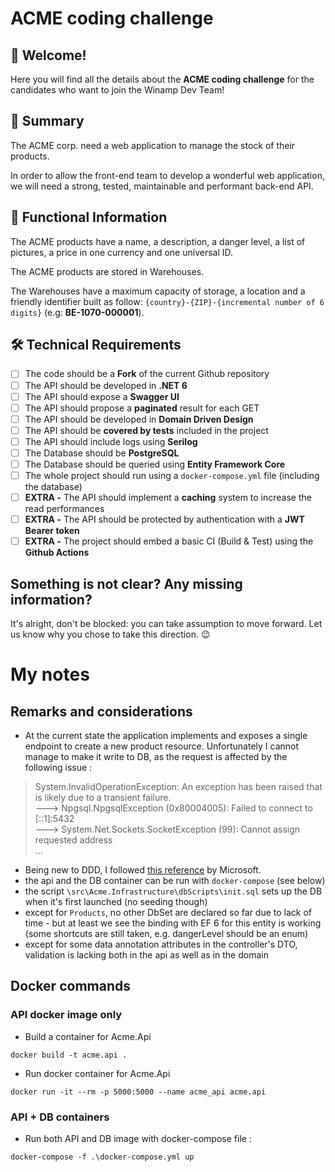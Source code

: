 # ACME coding challenge

## :wave: Welcome!

Here you will find all the details about the **ACME coding challenge** for the candidates who want to join the Winamp Dev Team!

## :blue_book: Summary

The ACME corp. need a web application to manage the stock of their products.

In order to allow the front-end team to develop a wonderful web application, we will need a strong, tested, maintainable and performant back-end API.

## :mag_right: Functional Information

The ACME products have a name, a description, a danger level, a list of pictures, a price in one currency and one universal ID.

The ACME products are stored in Warehouses.

The Warehouses have a maximum capacity of storage, a location and a friendly identifier built as follow: `{country}-{ZIP}-{incremental number of 6 digits}` (e.g: **BE-1070-000001**).

## :hammer_and_wrench: Technical Requirements

- [ ] The code should be a **Fork** of the current Github repository
- [ ] The API should be developed in **.NET 6**
- [ ] The API should expose a **Swagger UI**
- [ ] The API should propose a **paginated** result for each GET
- [ ] The API should be developed in **Domain Driven Design**
- [ ] The API should be **covered by tests** included in the project
- [ ] The API should include logs using **Serilog**
- [ ] The Database should be **PostgreSQL**
- [ ] The Database should be queried using **Entity Framework Core**
- [ ] The whole project should run using a `docker-compose.yml` file (including the database)
- [ ] **EXTRA -** The API should implement a **caching** system to increase the read performances
- [ ] **EXTRA -** The API should be protected by authentication with a **JWT Bearer token**
- [ ] **EXTRA -** The project should embed a basic CI (Build & Test) using the **Github Actions**

## Something is not clear? Any missing information?

It's alright, don't be blocked: you can take assumption to move forward. Let us know why you chose to take this direction. :wink:

# My notes

## Remarks and considerations

- At the current state the application implements and exposes a single endpoint to create a new product resource. Unfortunately I cannot manage to make it write to DB, as the request is affected by the following issue :

>System.InvalidOperationException: An exception has been raised that is likely due to a transient failure.  
---> Npgsql.NpgsqlException (0x80004005): Failed to connect to [::1]:5432  
---> System.Net.Sockets.SocketException (99): Cannot assign requested address  
...

- Being new to DDD, I followed [this reference](https://docs.microsoft.com/en-us/dotnet/architecture/microservices/) by Microsoft.
- the api and the DB container can be run with `docker-compose` (see below)
- the script `\src\Acme.Infrastructure\dbScripts\init.sql` sets up the DB when it's first launched (no seeding though)
- except for `Products`, no other DbSet are declared so far due to lack of time - but at least we see the binding with EF 6 for this entity is working (some shortcuts are still taken, e.g. dangerLevel should be an enum)
- except for some data annotation attributes in the controller's DTO, validation is lacking both in the api as well as in the domain

## Docker commands

### API docker image only

- Build a container for Acme.Api

```console
docker build -t acme.api .
```

- Run docker container for Acme.Api

```console
docker run -it --rm -p 5000:5000 --name acme_api acme.api
```

### API + DB containers

- Run both API and DB image with docker-compose file :

```console
docker-compose -f .\docker-compose.yml up
```
